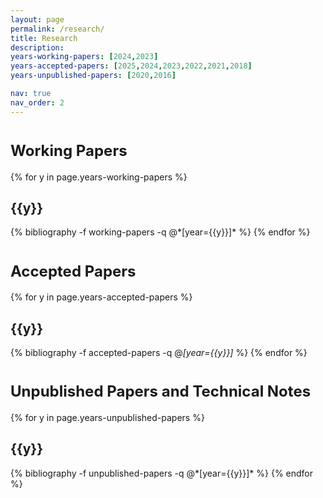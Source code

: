 ```yaml
---
layout: page
permalink: /research/
title: Research
description: 
years-working-papers: [2024,2023]
years-accepted-papers: [2025,2024,2023,2022,2021,2018]
years-unpublished-papers: [2020,2016]

nav: true
nav_order: 2
---
```



<h1 class="post-title">
<font size="5.5">
Working Papers
</font>
</h1>

<div class="publications">

{% for y in page.years-working-papers %}
  <h2 class="year">{{y}}</h2>
  {% bibliography -f working-papers -q @*[year={{y}}]* %}
{% endfor %}

</div>





<h1 class="post-title">
<font size="5.5">
Accepted Papers
</font>
</h1>

<div class="publications">

{% for y in page.years-accepted-papers %}
    <h2 class="year">{{y}}</h2>
  {% bibliography -f accepted-papers -q @*[year={{y}}]* %}
{% endfor %}

</div>








<h1 class="post-title">
<font size="5.5">
Unpublished Papers and Technical Notes
</font>
</h1>

<div class="publications">

{% for y in page.years-unpublished-papers %}
  <h2 class="year">{{y}}</h2>
  {% bibliography -f unpublished-papers -q @*[year={{y}}]* %}
{% endfor %}

</div>
